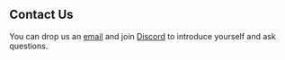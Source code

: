 ## Contact Us
You can drop us an [email](mailto:marek.wiewiorka@gmail.com) and join [Discord](https://discord.gg/bpxQ4Yxhk5) to introduce yourself and ask questions.